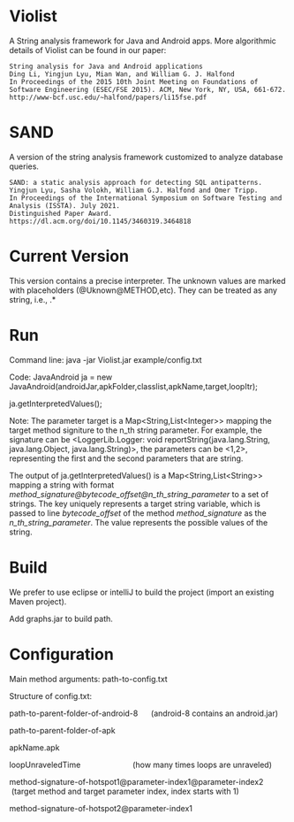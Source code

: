 # Violist
A String analysis framework for Java and Android apps. More algorithmic details of Violist can be found in our paper:

```
String analysis for Java and Android applications
Ding Li, Yingjun Lyu, Mian Wan, and William G. J. Halfond
In Proceedings of the 2015 10th Joint Meeting on Foundations of Software Engineering (ESEC/FSE 2015). ACM, New York, NY, USA, 661-672.
http://www-bcf.usc.edu/~halfond/papers/li15fse.pdf
```
# SAND
A version of the string analysis framework customized to analyze database queries.

```	
SAND: a static analysis approach for detecting SQL antipatterns.
Yingjun Lyu, Sasha Volokh, William G.J. Halfond and Omer Tripp.
In Proceedings of the International Symposium on Software Testing and Analysis (ISSTA). July 2021.
Distinguished Paper Award.
https://dl.acm.org/doi/10.1145/3460319.3464818
```

# Current Version
This version contains a precise interpreter. The unknown values are marked with placeholders (@Uknown@METHOD,etc). They can be treated as any string, i.e., .*

# Run
Command line: java -jar Violist.jar example/config.txt

Code:
JavaAndroid ja = new JavaAndroid(androidJar,apkFolder,classlist,apkName,target,loopItr);

ja.getInterpretedValues();

Note: The parameter target is a Map<String,List\<Integer\>> mapping the target method signiture to the n_th string parameter. For example, the signature can be <LoggerLib.Logger: void reportString(java.lang.String, java.lang.Object, java.lang.String)>, the parameters can be <1,2>, representing the first and the second parameters that are string.

  The output of ja.getInterpretedValues() is a Map<String,List\<String\>> mapping a string with format *method_signature@bytecode_offset@n_th_string_parameter* to a set of strings. The key uniquely represents a target string variable, which is passed to line *bytecode_offset* of the method *method_signature* as the *n_th_string_parameter*. The value represents the possible values of the string.
  
# Build
We prefer to use eclipse or intelliJ to build the project (import an existing Maven project).

Add graphs.jar to build path.

# Configuration
Main method arguments: path-to-config.txt

Structure of config.txt:

path-to-parent-folder-of-android-8      (android-8 contains an android.jar)

path-to-parent-folder-of-apk

apkName.apk

loopUnraveledTime                        (how many times loops are unraveled)

method-signature-of-hotspot1@parameter-index1@parameter-index2      (target method and target parameter index, index starts with 1)

method-signature-of-hotspot2@parameter-index1
